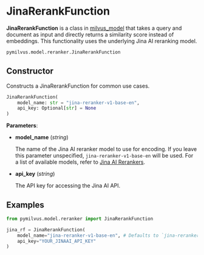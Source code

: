 # JinaRerankFunction

**JinaRerankFunction** is a class in [milvus_model](https://github.com/milvus-io/milvus-model) that takes a query and document as input and directly returns a similarity score instead of embeddings. This functionality uses the underlying Jina AI reranking model.

```python
pymilvus.model.reranker.JinaRerankFunction
```

## Constructor

Constructs a JinaRerankFunction for common use cases.

```python
JinaRerankFunction(
    model_name: str = "jina-reranker-v1-base-en",
    api_key: Optional[str] = None
)
```

**Parameters**:

- **model_name** (*string*)

    The name of the Jina AI reranker model to use for encoding. If you leave this parameter unspecified, `jina-reranker-v1-base-en` will be used. For a list of available models, refer to [Jina AI Rerankers](https://jina.ai/reranker/).

- **api_key** (*string*)

    The API key for accessing the Jina AI API.

## Examples

```python
from pymilvus.model.reranker import JinaRerankFunction

jina_rf = JinaRerankFunction(
    model_name="jina-reranker-v1-base-en", # Defaults to `jina-reranker-v1-base-en`
    api_key="YOUR_JINAAI_API_KEY"
)
```

<DocCardList />
